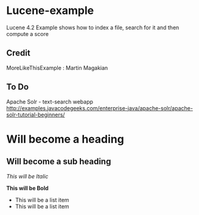 Lucene-example
============
Lucene 4.2 Example shows how to index a file, search for it and then compute a score

 
Credit
---------
MoreLikeThisExample : Martin Magakian


To Do
---------
Apache Solr - text-search webapp
http://examples.javacodegeeks.com/enterprise-java/apache-solr/apache-solr-tutorial-beginners/



Will become a heading
==============

Will become a sub heading
--------------

*This will be Italic*

**This will be Bold**

- This will be a list item
- This will be a list item


